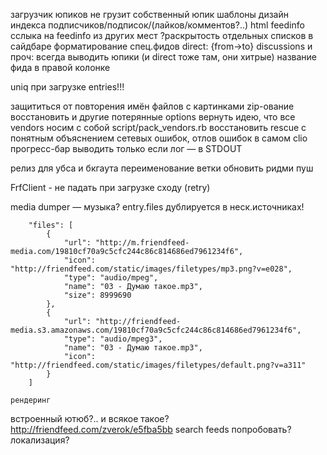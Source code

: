 загрузчик юпиков не грузит собственный юпик
шаблоны
    дизайн индекса
        подписчиков/подписок/(лайков/комментов?..)
    html feedinfo
        сслыка на feedinfo из других мест
    ?раскрытость отдельных списков в сайдбаре
    форматирование спец.фидов
        direct: {from->to}
        discussions и проч: всегда выводить юпики (и direct тоже там, они хитрые)
    название фида в правой колонке

uniq при загрузке entries!!!

защититься от повторения имён файлов с картинками
zip-ование восстановить и другие потерянные options
вернуть идею, что все vendors носим с собой
    script/pack_vendors.rb
восстановить rescue с понятным объяснением сетевых ошибок, отлов ошибок в самом clio
прогресс-бар выводить только если лог — в STDOUT

релиз для убса и бкгаута
    переименование ветки
    обновить ридми
    пуш

FrfClient - не падать при загрузке сходу (retry)

media dumper — музыка?
    entry.files
    дублируется в неск.источниках!
```
    "files": [
        {
            "url": "http://m.friendfeed-media.com/19810cf70a9c5cfc244c86c814686ed7961234f6",
            "icon": "http://friendfeed.com/static/images/filetypes/mp3.png?v=e028",
            "type": "audio/mpeg",
            "name": "03 - Думаю такое.mp3",
            "size": 8999690
        },
        {
            "url": "http://friendfeed-media.s3.amazonaws.com/19810cf70a9c5cfc244c86c814686ed7961234f6",
            "type": "audio/mpeg3",
            "name": "03 - Думаю такое.mp3",
            "icon": "http://friendfeed.com/static/images/filetypes/default.png?v=a311"
        }
    ]
```
    рендеринг 


встроенный ютюб?.. и всякое такое?
    http://friendfeed.com/zverok/e5fba5bb
search feeds попробовать?
локализация?
